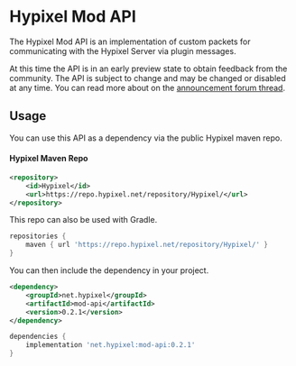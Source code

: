 # Hypixel Mod API

The Hypixel Mod API is an implementation of custom packets for communicating with the Hypixel Server via plugin messages.

At this time the API is in an early preview state to obtain feedback from the community. The API is subject to change and may be changed or disabled at any time. You can read more about on the [announcement forum thread](https://hypixel.net/threads/hypixel-mod-api-developer-preview-feedback.5635119/).


## Usage

You can use this API as a dependency via the public Hypixel maven repo.

#### Hypixel Maven Repo

```xml
<repository>
    <id>Hypixel</id>
    <url>https://repo.hypixel.net/repository/Hypixel/</url>
</repository>
```

This repo can also be used with Gradle.

```gradle
repositories {
    maven { url 'https://repo.hypixel.net/repository/Hypixel/' }
}
```

You can then include the dependency in your project.

```xml
<dependency>
    <groupId>net.hypixel</groupId>
    <artifactId>mod-api</artifactId>
    <version>0.2.1</version>
</dependency>
```

```gradle
dependencies {
    implementation 'net.hypixel:mod-api:0.2.1'
}
```
